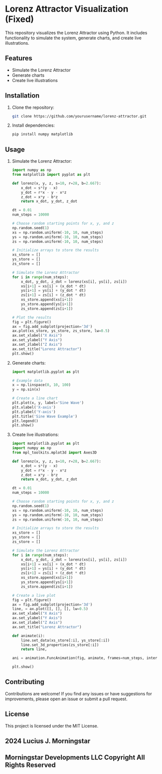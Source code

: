 # Lorenz Attractor Visualization (Fixed)

This repository visualizes the Lorenz Attractor using Python. It includes functionality to simulate the system, generate charts, and create live illustrations.

## Features

- Simulate the Lorenz Attractor
- Generate charts
- Create live illustrations

## Installation

1. Clone the repository:

   ```bash
   git clone https://github.com/yourusername/lorenz-attractor.git
   ```

2. Install dependencies:

   ```bash
   pip install numpy matplotlib
   ```

## Usage

1. Simulate the Lorenz Attractor:

   ```python
   import numpy as np
   from matplotlib import pyplot as plt

   def lorenz(x, y, z, s=10, r=28, b=2.667):
       x_dot = s*(y - x)
       y_dot = r*x - y - x*z
       z_dot = x*y - b*z
       return x_dot, y_dot, z_dot

   dt = 0.01
   num_steps = 10000

   # Choose random starting points for x, y, and z
   np.random.seed(1)
   xs = np.random.uniform(-10, 10, num_steps)
   ys = np.random.uniform(-10, 10, num_steps)
   zs = np.random.uniform(-10, 10, num_steps)

   # Initialize arrays to store the results
   xs_store = []
   ys_store = []
   zs_store = []

   # Simulate the Lorenz Attractor
   for i in range(num_steps):
       x_dot, y_dot, z_dot = lorenz(xs[i], ys[i], zs[i])
       xs[i+1] = xs[i] + (x_dot * dt)
       ys[i+1] = ys[i] + (y_dot * dt)
       zs[i+1] = zs[i] + (z_dot * dt)
       xs_store.append(xs[i+1])
       ys_store.append(ys[i+1])
       zs_store.append(zs[i+1])

   # Plot the results
   fig = plt.figure()
   ax = fig.add_subplot(projection='3d')
   ax.plot(xs_store, ys_store, zs_store, lw=0.5)
   ax.set_xlabel("X Axis")
   ax.set_ylabel("Y Axis")
   ax.set_zlabel("Z Axis")
   ax.set_title("Lorenz Attractor")
   plt.show()
   ```

2. Generate charts:

   ```python
   import matplotlib.pyplot as plt

   # Example data
   x = np.linspace(0, 10, 100)
   y = np.sin(x)

   # Create a line chart
   plt.plot(x, y, label='Sine Wave')
   plt.xlabel('X-axis')
   plt.ylabel('Y-axis')
   plt.title('Sine Wave Example')
   plt.legend()
   plt.show()
   ```

3. Create live illustrations:

   ```python
   import matplotlib.pyplot as plt
   import numpy as np
   from mpl_toolkits.mplot3d import Axes3D

   def lorenz(x, y, z, s=10, r=28, b=2.667):
       x_dot = s*(y - x)
       y_dot = r*x - y - x*z
       z_dot = x*y - b*z
       return x_dot, y_dot, z_dot

   dt = 0.01
   num_steps = 10000

   # Choose random starting points for x, y, and z
   np.random.seed(1)
   xs = np.random.uniform(-10, 10, num_steps)
   ys = np.random.uniform(-10, 10, num_steps)
   zs = np.random.uniform(-10, 10, num_steps)

   # Initialize arrays to store the results
   xs_store = []
   ys_store = []
   zs_store = []

   # Simulate the Lorenz Attractor
   for i in range(num_steps):
       x_dot, y_dot, z_dot = lorenz(xs[i], ys[i], zs[i])
       xs[i+1] = xs[i] + (x_dot * dt)
       ys[i+1] = ys[i] + (y_dot * dt)
       zs[i+1] = zs[i] + (z_dot * dt)
       xs_store.append(xs[i+1])
       ys_store.append(ys[i+1])
       zs_store.append(zs[i+1])

   # Create a live plot
   fig = plt.figure()
   ax = fig.add_subplot(projection='3d')
   line, = ax.plot([], [], [], lw=0.5)
   ax.set_xlabel("X Axis")
   ax.set_ylabel("Y Axis")
   ax.set_zlabel("Z Axis")
   ax.set_title("Lorenz Attractor")

   def animate(i):
       line.set_data(xs_store[:i], ys_store[:i])
       line.set_3d_properties(zs_store[:i])
       return line,

   ani = animation.FuncAnimation(fig, animate, frames=num_steps, interval=10)

   plt.show()
   ```

## Contributing

Contributions are welcome! If you find any issues or have suggestions for improvements, please open an issue or submit a pull request.

## License

This project is licensed under the MIT License.

## 2024 Lucius J. Morningstar

## Morningstar Developments LLC Copyright All Rights Reserved
